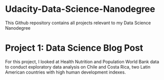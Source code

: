 # Udacity-Data-Science-Nanodegree

This Github repository contains all projects relevant to my Data Science Nanodegree

# Project 1: Data Science Blog Post

For this project, I looked at Health Nutrition and Population World Bank data to conduct exploratory data analysis on Chile and Costa Rica, two Latin American countries with high human development indexes.
